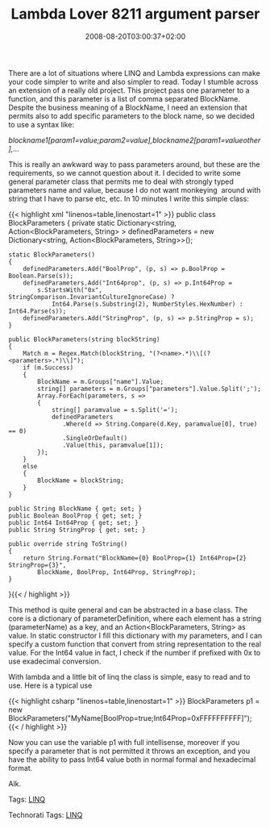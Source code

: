 ﻿---
title: "Lambda Lover 8211 argument parser"
description: ""
date: 2008-08-20T03:00:37+02:00
draft: false
tags: [LINQ]
categories: [LINQ]
---
There are a lot of situations where LINQ and Lambda expressions can make your code simpler to write and also simpler to read. Today I stumble across an extension of a really old project. This project pass one parameter to a function, and this parameter is a list of comma separated BlockName. Despite the business meaning of a BlockName, I need an extension that permits also to add specific parameters to the block name, so we decided to use a syntax like:

*blockname1[param1=value;param2=value],blockname2[param1=valueother],…*

This is really an awkward way to pass parameters around, but these are the requirements, so we cannot question about it. I decided to write some general parameter class that permits me to deal with strongly typed parameters name and value, because I do not want monkeying  around with string that I have to parse etc, etc. In 10 minutes I write this simple class:

{{< highlight xml "linenos=table,linenostart=1" >}}
public class BlockParameters
{
    private static Dictionary<string, Action<BlockParameters, String> > definedParameters 
        = new Dictionary<string, Action<BlockParameters, String>>();

    static BlockParameters()
    {
        definedParameters.Add("BoolProp", (p, s) => p.BoolProp = Boolean.Parse(s));
        definedParameters.Add("Int64prop", (p, s) => p.Int64Prop = 
            s.StartsWith("0x", StringComparison.InvariantCultureIgnoreCase) ? 
                Int64.Parse(s.Substring(2), NumberStyles.HexNumber) : Int64.Parse(s));
        definedParameters.Add("StringProp", (p, s) => p.StringProp = s);
    }

    public BlockParameters(string blockString)
    {
        Match m = Regex.Match(blockString, "(?<name>.*)\\[(?<parameters>.*)\\]");
        if (m.Success)
        {
            BlockName = m.Groups["name"].Value;
            string[] parameters = m.Groups["parameters"].Value.Split(';');
            Array.ForEach(parameters, s =>
            {
                string[] paramvalue = s.Split('=');
                definedParameters
                   .Where(d => String.Compare(d.Key, paramvalue[0], true) == 0)
                   .SingleOrDefault()
                   .Value(this, paramvalue[1]);
            });
        }
        else
        {
            BlockName = blockString;
        }
    }

    public String BlockName { get; set; }
    public Boolean BoolProp { get; set; }
    public Int64 Int64Prop { get; set; }
    public String StringProp { get; set; }

    public override string ToString()
    {
        return String.Format("BlockName={0} BoolProp={1} Int64Prop={2} StringProp={3}", 
            BlockName, BoolProp, Int64Prop, StringProp);
    }
}{{< / highlight >}}

<!-- Code inserted with Steve Dunn's Windows Live Writer Code Formatter Plugin.  http://dunnhq.com -->

This method is quite general and can be abstracted in a base class. The core is a dictionary of parameterDefinition, where each element has a string (parameterName) as a key, and an Action&lt;BlockParameters, String&gt; as value. In static constructor I fill this dictionary with my parameters, and I can specify a custom function that convert from string representation to the real value. For the Int64 value in fact, I check if the number if prefixed with 0x to use exadecimal conversion.

With lambda and a little bit of linq the class is simple, easy to read and to use. Here is a typical use

{{< highlight csharp "linenos=table,linenostart=1" >}}
BlockParameters p1 = new BlockParameters("MyName[BoolProp=true;Int64Prop=0xFFFFFFFFFF]");{{< / highlight >}}

<!-- Code inserted with Steve Dunn's Windows Live Writer Code Formatter Plugin.  http://dunnhq.com -->

Now you can use the variable p1 with full intellisense, moreover if you specify a parameter that is not permitted it throws an exception, and you have the ability to pass Int64 value both in normal formal and hexadecimal format.

Alk.

Tags: [LINQ](http://technorati.com/tag/LINQ)

Technorati Tags: [LINQ](http://technorati.com/tags/LINQ)

<!--dotnetkickit-->
